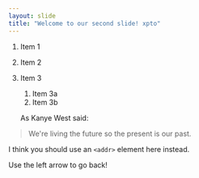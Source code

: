 ```yaml
---
layout: slide
title: "Welcome to our second slide! xpto"
---
```

1. Item 1
1. Item 2
1. Item 3
   1. Item 3a
   1. Item 3b

   As Kanye West said:

> We're living the future so
> the present is our past.

I think you should use an
`<addr>` element here instead.



Use the left arrow to go back!